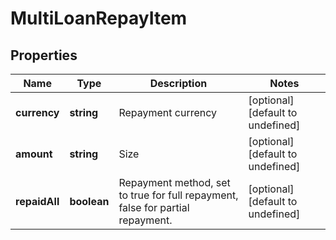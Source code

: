 # MultiLoanRepayItem

## Properties

Name | Type | Description | Notes
------------ | ------------- | ------------- | -------------
**currency** | **string** | Repayment currency | [optional] [default to undefined]
**amount** | **string** | Size | [optional] [default to undefined]
**repaidAll** | **boolean** | Repayment method, set to true for full repayment, false for partial repayment. | [optional] [default to undefined]

